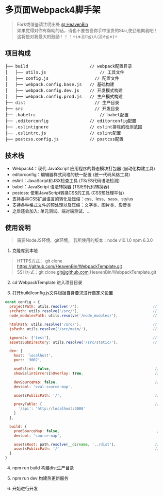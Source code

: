 
# 多页面Webpack4脚手架

> Fork或借鉴请注明出处 [@ HeavenBin](https://github.com/HeavenBin/WebpackTemplate)  
> 如果觉得对你有帮助的话，请也不要吝啬你手中宝贵的Star,使劲砸向我吧！   
> 这将是对我最大的鼓励！！！✧(∗≧ꇴ≦)人(≧ꈊ≦∗)✧

## 项目构成
<pre>
├── build                        // webpack配置目录
│   ├── utils.js     		         // 工具文件
│   ├── config.js     		       // 配置文件
│   ├── webpack.config.base.js   // 基础构建
│   ├── webpack.config.dev.js    // 开发模式构建
│   ├── webpack.config.prod.js   // 生产模式构建
├── dist               		       // 生产目录
├── src                		       // 开发目录
├── .babelrc                		 // babel配置
├── .editorconfig                // editorconfig配置
├── .eslintignore                // eslint排除的检测范围
├── .eslintrc.js                 // eslint配置
├── postcss.config.js            // postcss配置
</pre>

## 技术栈
+ Webpack4：现代 JavaScript 应用程序的静态模块打包器  (自动化构建工具)
+ editorconfig：编辑器样式风格的统一配置             (统一代码风格工具)
+ eslint：JavaScript和JSX检查工具                  (TS/ES代码语法检测)
+ babel：JavaScript 语法转换器                     (TS/ES代码转换器)
+ postcss: 使用JavaScript转换CSS的工具              (CSS预处理平台)
+ 支持各种CSS扩展语言的转化及压缩：css、less、sass、stylus
+ 支持各种格式文件的预处理以及压缩：文字类、图片类、影音类
+ 之后还会加入: 单元测试、端对端测试、...

## 使用说明
> 需要NodeJS环境、git环境，
> 我所使用的版本：node v10.1.0 npm 6.3.0
1. 克隆库到本地
> HTTPS方式： git clone https://github.com/HeavenBin/WebpackTemplate.git    
> SSH方式：git clone git@github.com:HeavenBin/WebpackTemplate.git

2. cd WebpackTemplate 进入项目目录

3. 打开build/config.js文件根据自身要求进行自定义设置
```javascript
const config = {
  projectPath: utils.resolve('/'),                                  // 项目根目录
  srcPath: utils.resolve('/src/'),                                  // 源文件目录
  node_modulesPath: utils.resolve('/node_modules/'),                // node_modules目录

  htmlPath: utils.resolve('/src/'),                                 // HTML目录
  jsPath: utils.resolve('/src/main/'),                              // JS目录

  ignoreJs: ['test'],                                               // 没有入口js文件的html名
  assetsSubDirectory: utils.resolve('/src/static/'),                // 静态资源目录(不处理的第三方代码)

  dev: {
    host: 'localhost',
    port: '3002',

    useEslint: false,                                                // 是否使用ESlint
    showEslintErrorsInOverlay: true,                                 // 设置为true，ESlint-loader将始终返回警告。

    devSourceMap: false,                                             // 是否开启SourceMap
    devtool: 'eval-source-map',

    assetsPublicPath: '/',                                           // 相对于服务器根目录的路径，用于加载资源。

    proxyTable: {                                                    // proxy代理
      '/api': 'http://localhost:3000'
    }
  },

  build: {
    prodSourceMap: false,                                             // 是否开启SourcMap
    devtool: 'source-map',

    assetsRoot: path.resolve(__dirname, '../dist'),                  // 构建根目录
    assetsPublicPath: '/'                                            // 相对于服务器根目录的路径，用于加载构建好的资源。
  }
}
```
4. npm run build 构建dist生产目录

5. npm run dev   构建热更新服务

6. 开始进行开发
